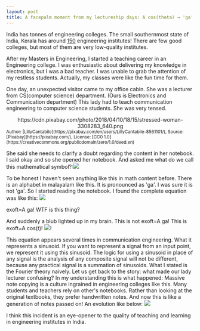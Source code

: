 ```yaml
---
layout: post
title: A facepalm moment from my lectureship days: A cos(theta) → 'ga' evolution!
---
```


India has tonnes of engineering colleges. The small southernmost state of India, Kerala has around [150](https://en.wikipedia.org/wiki/List_of_engineering_colleges_in_Kerala) engineering institutes! There are few good colleges, but most of them are very low-quality institutes. 

After my Masters in Engineering, I started a teaching career in an Engineering college. I was enthusiastic about delivering my knowledge in electronics, but I was a bad teacher. I was unable to grab the attention of my restless students. Actually, my classes were like the fun time for them.

One day, an unexpected visitor came to my office cabin. She was a lecturer from CS(computer science) department. (Ours is Electronics and Communication department) This lady had to teach communication engineering to computer science students. She was very tensed.
<center>https://cdn.pixabay.com/photo/2018/04/10/18/15/stressed-woman-3308283_640.png</center><sub>Author: [LillyCantabile](https://pixabay.com/en/users/LillyCantabile-8561101/), Source: [Pixabay](https://pixabay.com/), License: [CC0 1.0](https://creativecommons.org/publicdomain/zero/1.0/deed.en)</sub>

She said she needs to clarify a doubt regarding the content in her notebook. I said okay and so she opened her notebook. And asked me what do we call this mathematical symbol?:![](https://i.imgur.com/TxUCFHR.png)

To be honest I haven't seen anything like this in math content before. There is an alphabet in malayalam like this. It is pronounced as 'ga'. I was sure it is not 'ga'. So I started reading the notebook. I found the complete equation was like this: ![](https://i.imgur.com/3wuiCOW.png)

exoft=A ga! WTF is this thing?

And suddenly a blub lighted up in my brain. This is not exoft=A ga! This is exoft=A cos(t)!
![](https://i.imgur.com/xjuc10l.png)!

This equation appears several times in communication engineering. What it represents a sinusoid. If you want to represent a signal from an input point, we represent it using this sinusoid. The logic for using a sinusoid in place of any signal is the analysis of any composite signal will not be different, because any practical signal is a summation of sinusoids. What I stated is the Fourier theory naively. 
Let us get back to the story: what made our lady lecturer confusing? In my understanding this is what happened: Massive note copying is a culture ingrained in engineering colleges like this. Many students and teachers rely on other's notebooks. Rather than looking at the original textbooks, they prefer handwritten notes. And now this is like a generation of notes passed on! An evolution like below:
![](https://i.imgur.com/pCPktLW.png)

I think this incident is an eye-opener to the quality of teaching and learning in engineering institutes in India.
